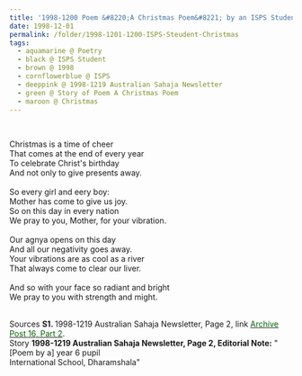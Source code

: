 ```yaml
---
title: '1998-1200 Poem &#8220;A Christmas Poem&#8221; by an ISPS Student from 1998-1219 Australian Sahaja Newsletter, Page 2'
date: 1998-12-01
permalink: /folder/1998-1201-1200-ISPS-Steudent-Christmas
tags:
  - aquamarine @ Poetry
  - black @ ISPS Student
  - brown @ 1998
  - cornflowerblue @ ISPS
  - deeppink @ 1998-1219 Australian Sahaja Newsletter
  - green @ Story of Poem A Christmas Poem
  - maroon @ Christmas
---
```


<br>

<p>
Christmas is a time of cheer<br>
That comes at the end of every year<br>
To celebrate Christ's birthday<br>
And not only to give presents away.<br>
<br>
So every girl and eery boy:<br>
Mother has come to give us joy.<br>
So on this day in every nation<br>
We pray to you, Mother, for your vibration.<br>
<br>
Our agnya opens on this day<br>
And all our negativity goes away.<br>
Your vibrations are as cool as a river<br>
That always come to clear our liver.<br>
<br>
And so with your face so radiant and bright<br>
We pray to you with strength and might.<br>
</p>

<br>

<wave-list>
<list-title color="DarkSeaGreen" width="55">Sources</list-title>
  <list-item color="BlanchedAlmond"  width="280"><b>S1. </b> 1998-1219 Australian Sahaja Newsletter, Page 2, link </font> <a href="https://seven-teams.github.io/archives/2023/1215"><font color="DarkGreen">Archive Post 16, Part 2</font></a>.</list-item>
</wave-list>

<br>

<wave-list>
<list-title color="DarkSeaGreen" width="40">Story</list-title>
  <list-item color="BlanchedAlmond" width="280"><b>1998-1219 Australian Sahaja Newsletter, Page 2, Editorial Note:</b> "[Poem by a] year 6 pupil<br> 
International School, Dharamshala"</list-item>
</wave-list>